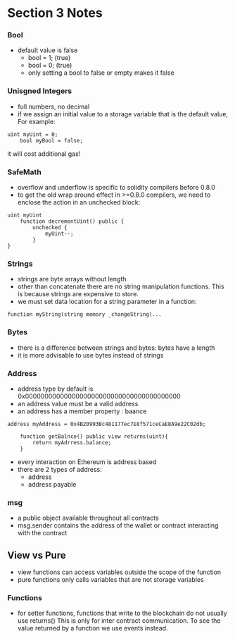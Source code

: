 # Section 3 Notes

### Bool

- default value is false
  - bool = 1; (true)
  - bool = 0; (true)
  - only setting a bool to false or empty makes it false

### Unisgned Integers

- full numbers, no decimal
- if we assign an initial value to a storage variable that is the default value, For example:

```
uint myUint = 0;
    bool myBool = false;

```

it will cost additional gas!

### SafeMath

- overflow and underflow is specific to solidity compilers before 0.8.0
- to get the old wrap around effect in >=0.8.0 compilers, we need to enclose the action in an unchecked block:

```
uint myUint
    function decrementUint() public {
        unchecked {
            myUint--;
        }
}
```

### Strings

- strings are byte arrays without length
- other than concatenate there are no string manipulation functions. This is because strings are expensive to store.
- we must set data location for a string parameter in a function:

```
function myString(string memory _changeString)...
```

### Bytes

- there is a difference between strings and bytes: bytes have a length
- it is more advisable to use bytes instead of strings

### Address

- address type by default is 0x0000000000000000000000000000000000000000
- an address value must be a valid address
- an address has a member property : baance

```
address myAddress = 0x4B20993Bc481177ec7E8f571ceCaE8A9e22C02db;

    function getBalnce() public view returns(uint){
        return myAdrress.balance;
    }

```

- every interaction on Ethereum is address based
- there are 2 types of address:
  - address
  - address payable

### msg

- a public object available throughout all contracts
- msg.sender contains the address of the wallet or contract interacting with the contract

## View vs Pure

- view functions can access variables outside the scope of the function
- pure functions only calls variables that are not storage variables

### Functions

- for setter functions, functions that write to the blockchain do not usually use returns()
  This is only for inter contract communication.
  To see the value returned by a function we use events instead.
